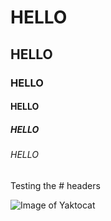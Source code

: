 # HELLO
## HELLO
### HELLO
#### HELLO
##### HELLO
###### HELLO

Testing the # headers

![Image of Yaktocat](https://octodex.github.com/images/yaktocat.png)
